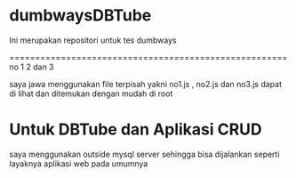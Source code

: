 # dumbwaysDBTube
Ini merupakan repositori untuk tes dumbways


======================================================
no 1 2 dan 3<br>

saya jawa menggunakan file terpisah yakni no1.js , no2.js dan no3.js dapat di lihat dan ditemukan dengan mudah di root<br>

<h1>Untuk DBTube dan Aplikasi CRUD</h1>

saya menggunakan outside mysql server sehingga bisa dijalankan seperti layaknya aplikasi web pada umumnya<br>

